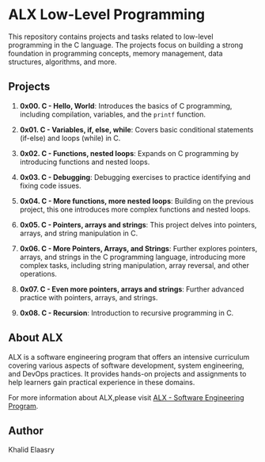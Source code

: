 # ALX Low-Level Programming

This repository contains projects and tasks related to low-level programming in the C language. The projects focus on building a strong foundation in programming concepts, memory management, data structures, algorithms, and more.

## Projects

1. **0x00. C - Hello, World**: Introduces the basics of C programming, including compilation, variables, and the `printf` function.

2. **0x01. C - Variables, if, else, while**: Covers basic conditional statements (if-else) and loops (while) in C.

3. **0x02. C - Functions, nested loops**: Expands on C programming by introducing functions and nested loops.

4. **0x03. C - Debugging**: Debugging exercises to practice identifying and fixing code issues.

5. **0x04. C - More functions, more nested loops**: Building on the previous project, this one introduces more complex functions and nested loops.

6. **0x05. C - Pointers, arrays and strings**: This project delves into pointers, arrays, and string manipulation in C.

7. **0x06. C - More Pointers, Arrays, and Strings**: Further explores pointers, arrays, and strings in the C programming language, introducing more complex tasks, including string manipulation, array reversal, and other operations.

8. **0x07. C - Even more pointers, arrays and strings**: Further advanced practice with pointers, arrays, and strings.
 
9. **0x08. C - Recursion**: Introduction to recursive programming in C. 

## About ALX

ALX is a software engineering program that offers an intensive curriculum covering various aspects of software development, system engineering, and DevOps practices. It provides hands-on projects and assignments to help learners gain practical experience in these domains.

For more information about ALX,please visit [ALX - Software Engineering Program](https://www.alxafrica.com/software-engineering).

## Author

Khalid Elaasry
